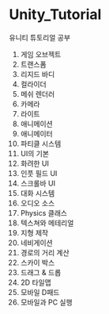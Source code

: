 # Unity_Tutorial
유니티 튜토리얼 공부

1. 게임 오브젝트
2. 트랜스폼 
3. 리지드 바디
4. 컬라이더
5. 메쉬 렌더러
6. 카메라
7. 라이트
8. 애니메이션
9. 애니메이터
10. 파티클 시스템
11. UI의 기본
12. 화려한 UI
13. 인풋 필드 UI
14. 스크롤바 UI
15. 대화 시스템
16. 오디오 소스
17. Physics 클래스
18. 텍스쳐와 메테리얼
19. 지형 제작
20. 네비게이션
21. 경로의 거리 계산
22. 스카이 박스
23. 드래그 & 드롭
24. 2D 타일맵
25. 모바일 D패드
26. 모바일과 PC 실행
